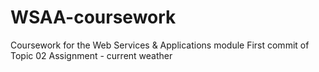 # WSAA-coursework
Coursework for the Web Services &amp; Applications module
First commit of Topic 02 Assignment - current weather
